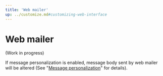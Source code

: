 ```yaml
---
title: 'Web mailer'
up: ../customize.md#customizing-web-interface
---
```


Web mailer
==========

(Work in progress)

If message personalization is enabled, message body sent by web mailer
will be altered (See
"[Message personalization](../customize/message-personalization.md)" for
details).
